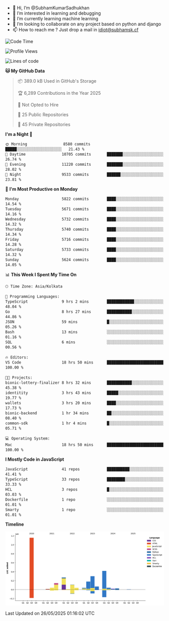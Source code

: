 - 👋 Hi, I’m @SubhamKumarSadhukhan
- 👀 I’m interested in learning and debugging
- 🌱 I’m currently learning machine learning
- 💞️ I’m looking to collaborate on any project based on python and django
- 📫 How to reach me ?
      Just drop a mail in idiot@subhamsk.cf

<!---
SubhamKumarSadhukhan/SubhamKumarSadhukhan is a ✨ special ✨ repository because its `README.md` (this file) appears on your GitHub profile.
You can click the Preview link to take a look at your changes.
--->


<!--START_SECTION:waka-->
![Code Time](http://img.shields.io/badge/Code%20Time-2%2C925%20hrs%206%20mins-blue)

![Profile Views](http://img.shields.io/badge/Profile%20Views-1-blue)

![Lines of code](https://img.shields.io/badge/From%20Hello%20World%20I%27ve%20Written-2.9%20million%20lines%20of%20code-blue)

**🐱 My GitHub Data** 

> 📦 389.0 kB Used in GitHub's Storage 
 > 
> 🏆 6,289 Contributions in the Year 2025
 > 
> 🚫 Not Opted to Hire
 > 
> 📜 25 Public Repositories 
 > 
> 🔑 45 Private Repositories 
 > 
**I'm a Night 🦉** 

```text
🌞 Morning                8580 commits        █████░░░░░░░░░░░░░░░░░░░░   21.43 % 
🌆 Daytime                10705 commits       ███████░░░░░░░░░░░░░░░░░░   26.74 % 
🌃 Evening                11220 commits       ███████░░░░░░░░░░░░░░░░░░   28.02 % 
🌙 Night                  9533 commits        ██████░░░░░░░░░░░░░░░░░░░   23.81 % 
```
📅 **I'm Most Productive on Monday** 

```text
Monday                   5822 commits        ████░░░░░░░░░░░░░░░░░░░░░   14.54 % 
Tuesday                  5671 commits        ████░░░░░░░░░░░░░░░░░░░░░   14.16 % 
Wednesday                5732 commits        ████░░░░░░░░░░░░░░░░░░░░░   14.32 % 
Thursday                 5740 commits        ████░░░░░░░░░░░░░░░░░░░░░   14.34 % 
Friday                   5716 commits        ████░░░░░░░░░░░░░░░░░░░░░   14.28 % 
Saturday                 5733 commits        ████░░░░░░░░░░░░░░░░░░░░░   14.32 % 
Sunday                   5624 commits        ████░░░░░░░░░░░░░░░░░░░░░   14.05 % 
```


📊 **This Week I Spent My Time On** 

```text
🕑︎ Time Zone: Asia/Kolkata

💬 Programming Languages: 
TypeScript               9 hrs 2 mins        ████████████░░░░░░░░░░░░░   48.04 % 
Go                       8 hrs 27 mins       ███████████░░░░░░░░░░░░░░   44.86 % 
JSON                     59 mins             █░░░░░░░░░░░░░░░░░░░░░░░░   05.26 % 
Bash                     13 mins             ░░░░░░░░░░░░░░░░░░░░░░░░░   01.16 % 
SQL                      6 mins              ░░░░░░░░░░░░░░░░░░░░░░░░░   00.56 % 

🔥 Editors: 
VS Code                  18 hrs 50 mins      █████████████████████████   100.00 % 

🐱‍💻 Projects: 
bionic-lottery-finalizer 8 hrs 32 mins       ███████████░░░░░░░░░░░░░░   45.38 % 
identitity               3 hrs 43 mins       █████░░░░░░░░░░░░░░░░░░░░   19.77 % 
wallets                  3 hrs 20 mins       ████░░░░░░░░░░░░░░░░░░░░░   17.73 % 
bionic-backend           1 hr 34 mins        ██░░░░░░░░░░░░░░░░░░░░░░░   08.40 % 
common-sdk               1 hr 4 mins         █░░░░░░░░░░░░░░░░░░░░░░░░   05.71 % 

💻 Operating System: 
Mac                      18 hrs 50 mins      █████████████████████████   100.00 % 
```

**I Mostly Code in JavaScript** 

```text
JavaScript               41 repos            ██████████░░░░░░░░░░░░░░░   41.41 % 
TypeScript               33 repos            ████████░░░░░░░░░░░░░░░░░   33.33 % 
HCL                      3 repos             █░░░░░░░░░░░░░░░░░░░░░░░░   03.03 % 
Dockerfile               1 repo              ░░░░░░░░░░░░░░░░░░░░░░░░░   01.01 % 
Smarty                   1 repo              ░░░░░░░░░░░░░░░░░░░░░░░░░   01.01 % 
```



**Timeline**

![Lines of Code chart](https://raw.githubusercontent.com/SubhamKumarSadhukhan/SubhamKumarSadhukhan/main/assets/bar_graph.png)


 Last Updated on 26/05/2025 01:16:02 UTC
<!--END_SECTION:waka-->

